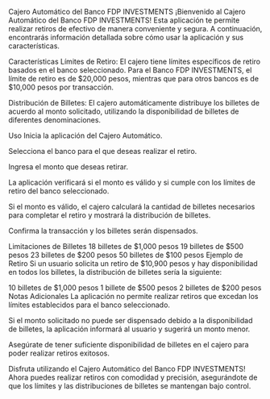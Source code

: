 Cajero Automático del Banco FDP INVESTMENTS
¡Bienvenido al Cajero Automático del Banco FDP INVESTMENTS! Esta aplicación te permite realizar retiros de efectivo de manera conveniente y segura. A continuación, encontrarás información detallada sobre cómo usar la aplicación y sus características.

Características
Límites de Retiro: El cajero tiene límites específicos de retiro basados en el banco seleccionado. Para el Banco FDP INVESTMENTS, el límite de retiro es de $20,000 pesos, mientras que para otros bancos es de $10,000 pesos por transacción.

Distribución de Billetes: El cajero automáticamente distribuye los billetes de acuerdo al monto solicitado, utilizando la disponibilidad de billetes de diferentes denominaciones.

Uso
Inicia la aplicación del Cajero Automático.

Selecciona el banco para el que deseas realizar el retiro.

Ingresa el monto que deseas retirar.

La aplicación verificará si el monto es válido y si cumple con los límites de retiro del banco seleccionado.

Si el monto es válido, el cajero calculará la cantidad de billetes necesarios para completar el retiro y mostrará la distribución de billetes.

Confirma la transacción y los billetes serán dispensados.

Limitaciones de Billetes
18 billetes de $1,000 pesos
19 billetes de $500 pesos
23 billetes de $200 pesos
50 billetes de $100 pesos
Ejemplo de Retiro
Si un usuario solicita un retiro de $10,900 pesos y hay disponibilidad en todos los billetes, la distribución de billetes sería la siguiente:

10 billetes de $1,000 pesos
1 billete de $500 pesos
2 billetes de $200 pesos
Notas Adicionales
La aplicación no permite realizar retiros que excedan los límites establecidos para el banco seleccionado.

Si el monto solicitado no puede ser dispensado debido a la disponibilidad de billetes, la aplicación informará al usuario y sugerirá un monto menor.

Asegúrate de tener suficiente disponibilidad de billetes en el cajero para poder realizar retiros exitosos.

Disfruta utilizando el Cajero Automático del Banco FDP INVESTMENTS! Ahora puedes realizar retiros con comodidad y precisión, asegurándote de que los límites y las distribuciones de billetes se mantengan bajo control.
